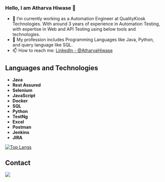 ### Hello, I am Atharva Hiwase 👋

- 🌱 I’m currently working as a Automation Engineer at QualityKiosk Technologies. With around 3 years of experience in Automation Testing, with expertise in Web and API Testing using below tools and technologies.
- 🤔 My profession includes Programming Languages like Java, Python, and query language like SQL. 
- 📫 How to reach me: [LinkedIn - @AtharvaHiwase](https://www.linkedin.com/in/atharva-hiwase-92810014b/)

## Languages and Technologies
* **Java**                                                                              
* **Rest Assured** 
* **Selenium**
* **JavaScript**
* **Docker**
* **SQL**
* **Python**
* **TestNg**
* **Excel**
* **Postman**
* **Jenkins**
* **JIRA**

[![Top Langs](https://github-readme-stats.vercel.app/api/top-langs/?username=atharva07)](https://github.com/indieD3v/github-readme-stats)

## Contact
<a href="https://www.linkedin.com/in/atharva-hiwase-92810014b/"><img src="https://img.icons8.com/fluent/48/000000/linkedin.png"/></a>
